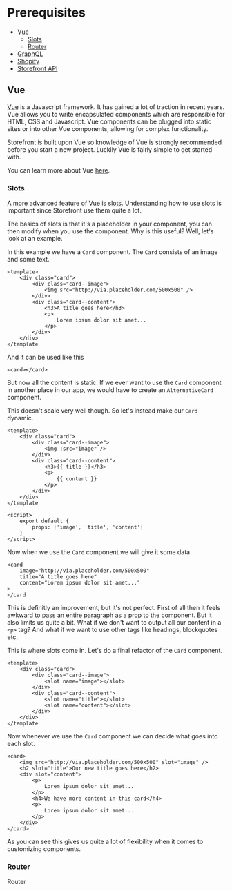 # Prerequisites

- [Vue](#vue)
    - [Slots](#slots)
    - [Router](#router)
- [GraphQL](#graphql)
- [Shopify](#shopify)
- [Storefront API](#storefront)

<a name="vue"></a>
## Vue
[Vue](https://vuejs.org/) is a Javascript framework. It has gained a lot of traction in recent years. Vue allows you to write encapsulated components which are responsible for HTML, CSS and Javascript. Vue components can be plugged into static sites or into other Vue components, allowing for complex functionality. 

Storefront is built upon Vue so knowledge of Vue is strongly recommended before you start a new project. Luckily Vue is fairly simple to get started with.

You can learn more about Vue [here](https://vuejs.org/v2/guide/).

<a name="slots"></a>
### Slots
A more advanced feature of Vue is [slots](https://vuejs.org/v2/guide/components.html#Content-Distribution-with-Slots). Understanding how to use slots is important since Storefront use them quite a lot. 

The basics of slots is that it's a placeholder in your component, you can then modify when you use the component. Why is this useful? Well, let's look at an example. 

In this example we have a `Card` component. The `Card` consists of an image and some text. 
```
<template>
    <div class="card">
        <div class="card--image">
            <img src="http://via.placeholder.com/500x500" />
        </div>
        <div class="card--content">
            <h3>A title goes here</h3>
            <p>
                Lorem ipsum dolor sit amet...
            </p>
        </div>
    </div>
</template
```
And it can be used like this
```
<card></card>
```

But now all the content is static. If we ever want to use the `Card` component in another place in our app, we would have to create an `AlternativeCard` component. 

This doesn't scale very well though. So let's instead make our `Card` dynamic.
```
<template>
    <div class="card">
        <div class="card--image">
            <img :src="image" />
        </div>
        <div class="card--content">
            <h3>{{ title }}</h3>
            <p>
                {{ content }}
            </p>
        </div>
    </div>
</template

<script>
    export default {
        props: ['image', 'title', 'content']
    }
</script>
```

Now when we use the `Card` component we will give it some data.
```
<card
    image="http://via.placeholder.com/500x500"
    title="A title goes here"
    content="Lorem ipsum dolor sit amet..."
>
</card
```

This is definitly an improvement, but it's not perfect. First of all then it feels awkward to pass an entire paragraph as a prop to the component. But it also limits us quite a bit. What if we don't want to output all our content in a `<p>` tag? And what if we want to use other tags like headings, blockquotes etc.

This is where slots come in. Let's do a final refactor of the `Card` component. 
```
<template>
    <div class="card">
        <div class="card--image">
            <slot name="image"></slot>
        </div>
        <div class="card--content">
            <slot name="title"></slot>
            <slot name="content"></slot>
        </div>
    </div>
</template
```

Now whenever we use the `Card` component we can decide what goes into each slot.
```
<card>
    <img src="http://via.placeholder.com/500x500" slot="image" />
    <h2 slot="title">Our new title goes here</h2>
    <div slot="content">
        <p>
            Lorem ipsum dolor sit amet...
        </p>
        <h4>We have more content in this card</h4>
        <p>
            Lorem ipsum dolor sit amet...
        </p>
    </div>
</card>
```

As you can see this gives us quite a lot of flexibility when it comes to customizing components. 


<a name="router"></a>
### Router
Router

